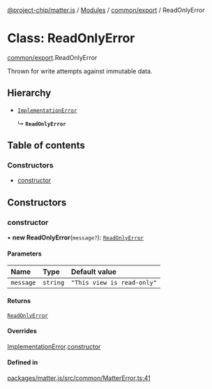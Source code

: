 [@project-chip/matter.js](../README.md) / [Modules](../modules.md) / [common/export](../modules/common_export.md) / ReadOnlyError

# Class: ReadOnlyError

[common/export](../modules/common_export.md).ReadOnlyError

Thrown for write attempts against immutable data.

## Hierarchy

- [`ImplementationError`](common_export.ImplementationError.md)

  ↳ **`ReadOnlyError`**

## Table of contents

### Constructors

- [constructor](common_export.ReadOnlyError.md#constructor)

## Constructors

### constructor

• **new ReadOnlyError**(`message?`): [`ReadOnlyError`](common_export.ReadOnlyError.md)

#### Parameters

| Name | Type | Default value |
| :------ | :------ | :------ |
| `message` | `string` | `"This view is read-only"` |

#### Returns

[`ReadOnlyError`](common_export.ReadOnlyError.md)

#### Overrides

[ImplementationError](common_export.ImplementationError.md).[constructor](common_export.ImplementationError.md#constructor)

#### Defined in

[packages/matter.js/src/common/MatterError.ts:41](https://github.com/project-chip/matter.js/blob/2d9f2165d2672864fda3496a6d0d5f93597f82c6/packages/matter.js/src/common/MatterError.ts#L41)
